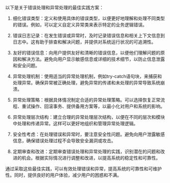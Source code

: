 以下是关于错误处理和异常处理的最佳实践方案：

1. 细化错误类型：定义和使用具体的错误类型，以便更好地理解和处理不同类型的错误。例如，可以定义自定义异常类来表示特定的业务逻辑错误。

2. 错误日志记录：在发生错误或异常时，及时记录错误信息和相关上下文信息到日志中。这有助于排查和解决问题，并提供对系统运行状况的可追溯性。

3. 友好的错误信息：向用户提供友好和清晰的错误信息，以便他们理解问题的原因和解决方法。避免向用户显示敏感信息或详细的技术细节，以防止信息泄露和安全问题。

4. 异常处理机制：使用适当的异常处理机制，例如try-catch语句块，来捕获和处理异常。确保异常被正确处理，避免异常的传递和未处理的异常导致系统崩溃。

5. 异常处理策略：根据具体情况制定合适的异常处理策略。可以选择恢复正常流程、重试操作、回滚事务、提供备用方案等，以最小化对用户和系统的影响。

6. 异常处理层次结构：建立合理的异常处理层次结构，以便在不同的层次和模块中处理和传递异常。这样可以更好地组织和管理异常处理逻辑。

7. 安全性考虑：在处理错误和异常时，要注意安全性问题。避免向用户泄露敏感信息，确保错误处理过程不会导致安全漏洞或攻击。

8. 定期审查和改进：定期审查错误处理和异常处理的实践，识别潜在的问题和改进的机会。根据实际情况进行调整和改进，以提高系统的稳定性和可靠性。

通过采取这些最佳实践，可以有效处理错误和异常，提高系统的可靠性和可维护性。同时，提供良好的用户体验，减少用户的困惑和不满。